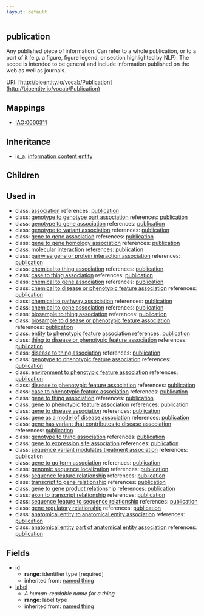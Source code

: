 ```yaml
---
layout: default
---
```


## publication


Any published piece of information. Can refer to a whole publication, or to a part of it (e.g. a figure, figure legend, or section highlighted by NLP). The scope is intended to be general and include information published on the web as well as journals.

URI: [http://bioentity.io/vocab/Publication](http://bioentity.io/vocab/Publication)
## Mappings

 * [IAO:0000311](http://purl.obolibrary.org/obo/IAO_0000311)

## Inheritance

 *  is_a: [information content entity](InformationContentEntity.html)

## Children


## Used in

 *  class: [association](Association.html) references: [publication](Publication.html)
 *  class: [genotype to genotype part association](GenotypeToGenotypePartAssociation.html) references: [publication](Publication.html)
 *  class: [genotype to gene association](GenotypeToGeneAssociation.html) references: [publication](Publication.html)
 *  class: [genotype to variant association](GenotypeToVariantAssociation.html) references: [publication](Publication.html)
 *  class: [gene to gene association](GeneToGeneAssociation.html) references: [publication](Publication.html)
 *  class: [gene to gene homology association](GeneToGeneHomologyAssociation.html) references: [publication](Publication.html)
 *  class: [molecular interaction](MolecularInteraction.html) references: [publication](Publication.html)
 *  class: [pairwise gene or protein interaction association](PairwiseGeneOrProteinInteractionAssociation.html) references: [publication](Publication.html)
 *  class: [chemical to thing association](ChemicalToThingAssociation.html) references: [publication](Publication.html)
 *  class: [case to thing association](CaseToThingAssociation.html) references: [publication](Publication.html)
 *  class: [chemical to gene association](ChemicalToGeneAssociation.html) references: [publication](Publication.html)
 *  class: [chemical to disease or phenotypic feature association](ChemicalToDiseaseOrPhenotypicFeatureAssociation.html) references: [publication](Publication.html)
 *  class: [chemical to pathway association](ChemicalToPathwayAssociation.html) references: [publication](Publication.html)
 *  class: [chemical to gene association](ChemicalToGeneAssociation.html) references: [publication](Publication.html)
 *  class: [biosample to thing association](BiosampleToThingAssociation.html) references: [publication](Publication.html)
 *  class: [biosample to disease or phenotypic feature association](BiosampleToDiseaseOrPhenotypicFeatureAssociation.html) references: [publication](Publication.html)
 *  class: [entity to phenotypic feature association](EntityToPhenotypicFeatureAssociation.html) references: [publication](Publication.html)
 *  class: [thing to disease or phenotypic feature association](ThingToDiseaseOrPhenotypicFeatureAssociation.html) references: [publication](Publication.html)
 *  class: [disease to thing association](DiseaseToThingAssociation.html) references: [publication](Publication.html)
 *  class: [genotype to phenotypic feature association](GenotypeToPhenotypicFeatureAssociation.html) references: [publication](Publication.html)
 *  class: [environment to phenotypic feature association](EnvironmentToPhenotypicFeatureAssociation.html) references: [publication](Publication.html)
 *  class: [disease to phenotypic feature association](DiseaseToPhenotypicFeatureAssociation.html) references: [publication](Publication.html)
 *  class: [case to phenotypic feature association](CaseToPhenotypicFeatureAssociation.html) references: [publication](Publication.html)
 *  class: [gene to thing association](GeneToThingAssociation.html) references: [publication](Publication.html)
 *  class: [gene to phenotypic feature association](GeneToPhenotypicFeatureAssociation.html) references: [publication](Publication.html)
 *  class: [gene to disease association](GeneToDiseaseAssociation.html) references: [publication](Publication.html)
 *  class: [gene as a model of disease association](GeneAsAModelOfDiseaseAssociation.html) references: [publication](Publication.html)
 *  class: [gene has variant that contributes to disease association](GeneHasVariantThatContributesToDiseaseAssociation.html) references: [publication](Publication.html)
 *  class: [genotype to thing association](GenotypeToThingAssociation.html) references: [publication](Publication.html)
 *  class: [gene to expression site association](GeneToExpressionSiteAssociation.html) references: [publication](Publication.html)
 *  class: [sequence variant modulates treatment association](SequenceVariantModulatesTreatmentAssociation.html) references: [publication](Publication.html)
 *  class: [gene to go term association](GeneToGoTermAssociation.html) references: [publication](Publication.html)
 *  class: [genomic sequence localization](GenomicSequenceLocalization.html) references: [publication](Publication.html)
 *  class: [sequence feature relationship](SequenceFeatureRelationship.html) references: [publication](Publication.html)
 *  class: [transcript to gene relationship](TranscriptToGeneRelationship.html) references: [publication](Publication.html)
 *  class: [gene to gene product relationship](GeneToGeneProductRelationship.html) references: [publication](Publication.html)
 *  class: [exon to transcript relationship](ExonToTranscriptRelationship.html) references: [publication](Publication.html)
 *  class: [sequence feature to sequence relationship](SequenceFeatureToSequenceRelationship.html) references: [publication](Publication.html)
 *  class: [gene regulatory relationship](GeneRegulatoryRelationship.html) references: [publication](Publication.html)
 *  class: [anatomical entity to anatomical entity association](AnatomicalEntityToAnatomicalEntityAssociation.html) references: [publication](Publication.html)
 *  class: [anatomical entity part of anatomical entity association](AnatomicalEntityPartOfAnatomicalEntityAssociation.html) references: [publication](Publication.html)

## Fields

 * [id](id.html)
    * __range__: identifier type [required]
    * inherited from: [named thing](NamedThing.html)
 * [label](label.html)
    * _A human-readable name for a thing_
    * __range__: label type
    * inherited from: [named thing](NamedThing.html)
